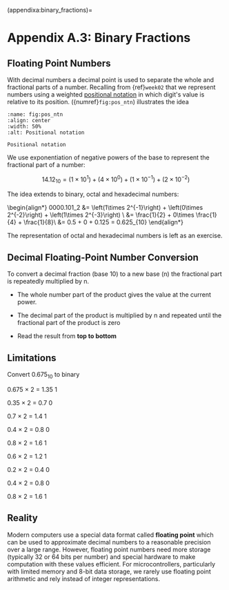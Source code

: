 <!-- #region -->
(appendixa:binary_fractions)=
# Appendix A.3: Binary Fractions

## Floating Point Numbers

With decimal numbers a decimal point is used to separate the whole and fractional parts of a number. Recalling from {ref}`week02` that we represent numbers using a weighted [positional notation](https://en.wikipedia.org/wiki/Positional_notation)  in which digit's value is relative to its position. ({numref}`fig:pos_ntn`) illustrates the idea

```{figure} pictures/positional_notation.png
:name: fig:pos_ntn
:align: center
:width: 50%
:alt: Positional notation

Positional notation
```

We use exponentiation of negative powers of the base to represent the fractional part of a number:


$$14.12_{10} = \left(1\times 10^1\right) + \left(4\times 10^0\right) + \left(1\times 10^{-1}\right) + \left(2\times 10^{-2}\right)$$ 
<!-- #endregion -->

The idea extends to binary, octal and hexadecimal numbers:

\begin{align*}
0000.101_2 &= \left(1\times 2^{-1}\right) + \left(0\times 2^{-2}\right) + \left(1\times 2^{-3}\right) \\
&= \frac{1}{2} + 0\times \frac{1}{4} + \frac{1}{8}\\ 
&= 0.5 + 0 + 0.125 = 0.625_{10}
\end{align*}

The representation of octal and hexadecimal numbers is left as an exercise.


## Decimal Floating-Point Number Conversion

To convert a decimal fraction (base 10) to a new base (n) the fractional
part is repeatedly multiplied by n.

- The whole number part of the product gives the value at the current
power.

- The decimal part of the product is multiplied by n and repeated until
the fractional part of the product is zero

- Read the result from **top to bottom**


## Limitations

Convert $0.675_{10}$ to binary

0.675 × 2 = 1.35 1

0.35 × 2 = 0.7 0

0.7 × 2 = 1.4 1

0.4 × 2 = 0.8 0

0.8 × 2 = 1.6 1

0.6 × 2 = 1.2 1

0.2 × 2 = 0.4 0

0.4 × 2 = 0.8 0

0.8 × 2 = 1.6 1


## Reality

Modern computers use a special data format called **floating point** which can be used to approximate decimal numbers to a reasonable precision over a large range. However, floating point numbers need more storage (typically 32 or 64 bits per number) and special hardware to make computation with these values efficient. For microcontrollers, particularly with limited memory and 8-bit data storage, we rarely use floating point arithmetic and rely instead of integer representations.

```python

```
